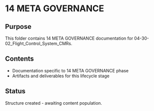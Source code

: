 # 14 META GOVERNANCE

## Purpose
This folder contains 14 META GOVERNANCE documentation for 04-30-02_Flight_Control_System_CMRs.

## Contents
- Documentation specific to 14 META GOVERNANCE phase
- Artifacts and deliverables for this lifecycle stage

## Status
Structure created - awaiting content population.
